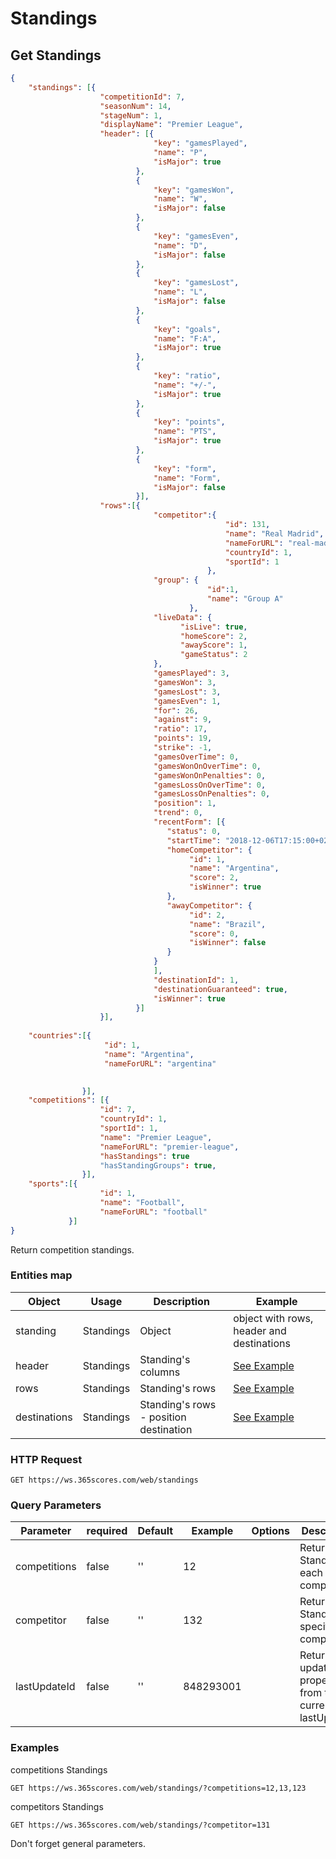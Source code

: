 # Standings

## Get Standings

```json
{
    "standings": [{
                    "competitionId": 7,
                    "seasonNum": 14,
                    "stageNum": 1,
                    "displayName": "Premier League",
                    "header": [{
                                "key": "gamesPlayed",
                                "name": "P",
                                "isMajor": true
                            },
                            {
                                "key": "gamesWon",
                                "name": "W",
                                "isMajor": false
                            },
                            {
                                "key": "gamesEven",
                                "name": "D",
                                "isMajor": false
                            },
                            {
                                "key": "gamesLost",
                                "name": "L",
                                "isMajor": false
                            },
                            {
                                "key": "goals",
                                "name": "F:A",
                                "isMajor": true
                            },
                            {
                                "key": "ratio",
                                "name": "+/-",
                                "isMajor": true
                            },
                            {
                                "key": "points",
                                "name": "PTS",
                                "isMajor": true
                            },
                            {
                                "key": "form",
                                "name": "Form",
                                "isMajor": false
                            }],
                    "rows":[{
                                "competitor":{
                                                "id": 131,
                                                "name": "Real Madrid",
                                                "nameForURL": "real-madrid",
                                                "countryId": 1,
                                                "sportId": 1
                                            },
                                "group": {
                                            "id":1,
                                            "name": "Group A"
                                        },
                                "liveData": {
                                      "isLive": true,
                                      "homeScore": 2,
                                      "awayScore": 1,
                                      "gameStatus": 2
                                },
                                "gamesPlayed": 3,
                                "gamesWon": 3,
                                "gamesLost": 3,
                                "gamesEven": 1,
                                "for": 26,
                                "against": 9,
                                "ratio": 17,
                                "points": 19,
                                "strike": -1,
                                "gamesOverTime": 0,
                                "gamesWonOnOverTime": 0,
                                "gamesWonOnPenalties": 0,
                                "gamesLossOnOverTime": 0,
                                "gamesLossOnPenalties": 0,
                                "position": 1,
                                "trend": 0,
                                "recentForm": [{
                                   "status": 0,
                                   "startTime": "2018-12-06T17:15:00+02:00",
                                   "homeCompetitor": {
                                        "id": 1,
                                        "name": "Argentina",
                                        "score": 2,
                                        "isWinner": true
                                   },
                                   "awayCompetitor": {
                                        "id": 2,
                                        "name": "Brazil",
                                        "score": 0,
                                        "isWinner": false
                                   }                                  
                                }
                                ],
                                "destinationId": 1,
                                "destinationGuaranteed": true,
                                "isWinner": true
                            }]
                    }],
    
    "countries":[{
                     "id": 1,
                     "name": "Argentina",
                     "nameForURL": "argentina"
                     

                }],
    "competitions": [{
                    "id": 7,
                    "countryId": 1,
                    "sportId": 1,
                    "name": "Premier League",
                    "nameForURL": "premier-league",
                    "hasStandings": true
                    "hasStandingGroups": true,
                }],
    "sports":[{
                    "id": 1,
                    "name": "Football",
                    "nameForURL": "football"
             }]
}
```

Return competition standings.

### Entities map 

Object | Usage | Description | Example
--------- | ------- | --------- | -----
standing | Standings | Object | object with rows, header and destinations
header | Standings | Standing's columns | [See Example](#header)
rows | Standings | Standing's rows | [See Example](#rows)
destinations | Standings | Standing's rows - position destination | [See Example](#destinations)

### HTTP Request

`GET https://ws.365scores.com/web/standings`

### Query Parameters

Parameter | required | Default | Example | Options | Description
--------- | ------- | ----------- | --- | ----- | ---------
competitions | false | '' | 12 | | Return Standing for each competition 
competitor | false | '' | 132 | | Return all Standing for specific competitor
lastUpdateId | false | '' | 848293001 | | Return only updated properties from the current lastUpdateId 

### Examples

competitions Standings

`GET https://ws.365scores.com/web/standings/?competitions=12,13,123`

competitors Standings

`GET https://ws.365scores.com/web/standings/?competitor=131`


<aside class="notice">
Don't forget general parameters.
</aside>
